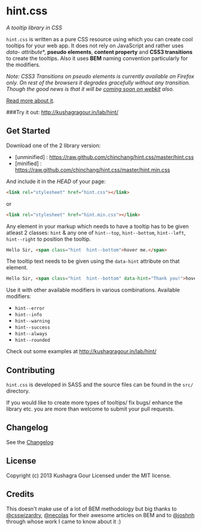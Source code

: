 # hint.css
*A tooltip library in CSS*

`hint.css` is written as a pure CSS resource using which you can create cool tooltips for your web app. It does not rely on JavaScript and rather uses **data-* attribute**, **pseudo elements**, **content property** and **CSS3 transitions** to create the tooltips. Also it uses **BEM** naming convention particularly for the modifiers.

*Note: CSS3 Transitions on pseudo elements is currently available on Firefox only. On rest of the browsers it degrades gracefully without any transition. Though the good news is that it will be [coming soon on webkit](https://bugs.webkit.org/show_bug.cgi?id=92591) also.*

[Read more about it](http://kushagragour.in/blog/2013/02/years-first-side-project-hint/).

###Try it out:
http://kushagragour.in/lab/hint/

## Get Started
Download one of the 2 library version:

- [unminified] : https://raw.github.com/chinchang/hint.css/master/hint.css
- [minified] : https://raw.github.com/chinchang/hint.css/master/hint.min.css

And include it in the *HEAD* of your page:

```html
<link rel="stylesheet" href="hint.css"></link>
```
or

```html
<link rel="stylesheet" href="hint.min.css"></link>
```

Any element in your markup which needs to have a tooltip has to be given atleast 2 classes: <code>hint</code> & any one of `hint--top`, `hint--bottom`, `hint--left`, `hint--right` to position the tooltip.

```html
Hello Sir, <span class="hint  hint--bottom">hover me.</span>
```

The tooltip text needs to be given using the `data-hint` attribute on that element.

```html
Hello Sir, <span class="hint  hint--bottom" data-hint="Thank you!">hover me.</span>
```

Use it with other available modifiers in various combinations. Available modifiers:
- `hint--error`
- `hint--info`
- `hint--warning`
- `hint--success`
- `hint--always`
- `hint--rounded`

Check out some examples at http://kushagragour.in/lab/hint/


## Contributing
`hint.css` is developed in SASS and the source files can be found in the `src/` directory.

If you would like to create more types of tooltips/ fix bugs/ enhance the library etc. you are more than welcome to submit your pull requests.

## Changelog
See the [Changelog](https://github.com/chinchang/hint.css/wiki/Changelog)

## License
Copyright (c) 2013 Kushagra Gour
Licensed under the MIT license.

## Credits
This doesn't make use of a lot of BEM methodology but big thanks to [@csswizardry](https://twitter.com/csswizardry), [@necolas](https://twitter.com/necolas) for their awesome articles on BEM and to [@joshnh](https://twitter.com/_joshnh) through whose work I came to know about it :)

